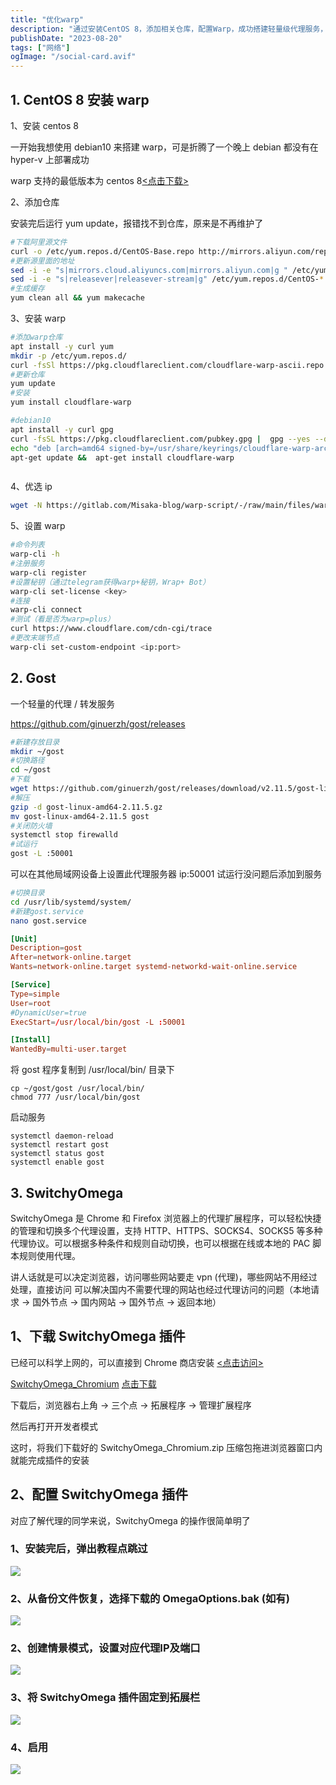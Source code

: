 ```yaml
---
title: "优化warp"
description: "通过安装CentOS 8，添加相关仓库，配置Warp，成功搭建轻量级代理服务，解决网络访问问题。"
publishDate: "2023-08-20"
tags: ["网络"]
ogImage: "/social-card.avif"
---
```


<!-- more -->

## 1. CentOS 8 安装 warp

1、安装 centos 8

一开始我想使用 debian10 来搭建 warp，可是折腾了一个晚上 debian 都没有在 hyper-v 上部署成功

warp 支持的最低版本为 centos 8[<点击下载>](https://mirrors.aliyun.com/centos/8/isos/x86_64/CentOS-8.5.2111-x86_64-dvd1.iso?spm=a2c6h.25603864.0.0.66127e0986fOG8)

2、添加仓库

安装完后运行 yum update，报错找不到仓库，原来是不再维护了

```bash
#下载阿里源文件
curl -o /etc/yum.repos.d/CentOS-Base.repo http://mirrors.aliyun.com/repo/Centos-8.repo
#更新源里面的地址
sed -i -e "s|mirrors.cloud.aliyuncs.com|mirrors.aliyun.com|g " /etc/yum.repos.d/CentOS-*
sed -i -e "s|releasever|releasever-stream|g" /etc/yum.repos.d/CentOS-*
#生成缓存
yum clean all && yum makecache
```

3、安装 warp

```bash
#添加warp仓库
apt install -y curl yum
mkdir -p /etc/yum.repos.d/
curl -fsSl https://pkg.cloudflareclient.com/cloudflare-warp-ascii.repo |  tee /etc/yum.repos.d/cloudflare-warp.repo
#更新仓库
yum update
#安装
yum install cloudflare-warp

#debian10
apt install -y curl gpg
curl -fsSL https://pkg.cloudflareclient.com/pubkey.gpg |  gpg --yes --dearmor --output /usr/share/keyrings/cloudflare-warp-archive-keyring.gpg
echo "deb [arch=amd64 signed-by=/usr/share/keyrings/cloudflare-warp-archive-keyring.gpg] https://pkg.cloudflareclient.com/ buster main" |  tee /etc/apt/sources.list.d/cloudflare-client.list
apt-get update &&  apt-get install cloudflare-warp



```

4、优选 ip

```bash
wget -N https://gitlab.com/Misaka-blog/warp-script/-/raw/main/files/warp-yxip/warp-yxip.sh && bash warp-yxip.sh
```

5、设置 warp

```bash
#命令列表
warp-cli -h
#注册服务
warp-cli register
#设置秘钥（通过telegram获得warp+秘钥，Wrap+ Bot）
warp-cli set-license <key>
#连接
warp-cli connect
#测试（看是否为warp=plus）
curl https://www.cloudflare.com/cdn-cgi/trace
#更改末端节点
warp-cli set-custom-endpoint <ip:port>
```

## 2. Gost

一个轻量的代理 / 转发服务

https://github.com/ginuerzh/gost/releases

```bash
#新建存放目录
mkdir ~/gost
#切换路径
cd ~/gost
#下载
wget https://github.com/ginuerzh/gost/releases/download/v2.11.5/gost-linux-amd64-2.11.5.gz
#解压
gzip -d gost-linux-amd64-2.11.5.gz
mv gost-linux-amd64-2.11.5 gost
#关闭防火墙
systemctl stop firewalld
#试运行
gost -L :50001
```

可以在其他局域网设备上设置此代理服务器 ip:50001
试运行没问题后添加到服务

```bash
#切换目录
cd /usr/lib/systemd/system/
#新建gost.service
nano gost.service
```
```toml title="gost.service"
[Unit]
Description=gost
After=network-online.target
Wants=network-online.target systemd-networkd-wait-online.service

[Service]
Type=simple
User=root
#DynamicUser=true
ExecStart=/usr/local/bin/gost -L :50001

[Install]
WantedBy=multi-user.target
```

将 gost 程序复制到 /usr/local/bin/ 目录下

```
cp ~/gost/gost /usr/local/bin/
chmod 777 /usr/local/bin/gost
```

启动服务

```
systemctl daemon-reload
systemctl restart gost
systemctl status gost
systemctl enable gost
```

## 3. SwitchyOmega

SwitchyOmega 是 Chrome 和 Firefox 浏览器上的代理扩展程序，可以轻松快捷的管理和切换多个代理设置，支持 HTTP、HTTPS、SOCKS4、SOCKS5 等多种代理协议。可以根据多种条件和规则自动切换，也可以根据在线或本地的 PAC 脚本规则使用代理。

讲人话就是可以决定浏览器，访问哪些网站要走 vpn (代理)，哪些网站不用经过处理，直接访问
可以解决国内不需要代理的网站也经过代理访问的问题（本地请求 -> 国外节点 -> 国内网站 -> 国外节点 -> 返回本地）

## 1、下载 SwitchyOmega 插件

已经可以科学上网的，可以直接到 Chrome 商店安装 [<点击访问>](https://chrome.google.com/webstore/detail/padekgcemlokbadohgkifijomclgjgif)

[SwitchyOmega_Chromium](https://343700.xyz/wp-content/uploads/2023/08/SwitchyOmega_Chromium.zip) [点击下载](https://343700.xyz/wp-content/uploads/2023/08/SwitchyOmega_Chromium.zip)

下载后，浏览器右上角 -> 三个点 -> 拓展程序 -> 管理扩展程序

然后再打开开发者模式

这时，将我们下载好的 SwitchyOmega_Chromium.zip 压缩包拖进浏览器窗口内就能完成插件的安装

## 2、配置 SwitchyOmega 插件

对应了解代理的同学来说，SwitchyOmega 的操作很简单明了

### 1、安装完后，弹出教程点跳过

![](https://i.730307.xyz/202407201958501.avif)

### 2、从备份文件恢复，选择下载的 OmegaOptions.bak (如有)

![](https://i.730307.xyz/202407201959957.avif)

### 2、创建情景模式，设置对应代理IP及端口

![](https://i.730307.xyz/202407202001314.avif)

### 3、将 SwitchyOmega 插件固定到拓展栏

![](https://i.730307.xyz/202407202000775.avif)

### 4、启用

![](https://i.730307.xyz/202407202003185.avif)
